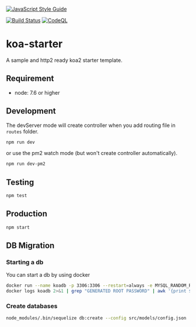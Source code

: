 [![JavaScript Style Guide](https://img.shields.io/badge/code_style-standard-brightgreen.svg)](https://standardjs.com)

[![Build Status](https://travis-ci.org/knowlet/koa-starter.svg?branch=develop)](https://travis-ci.org/knowlet/koa-starter)
[![CodeQL](https://github.com/knowlet/koa-starter/actions/workflows/codeql-analysis.yml/badge.svg)](https://github.com/knowlet/koa-starter/actions/workflows/codeql-analysis.yml)

# koa-starter

A sample and http2 ready koa2 starter template.

## Requirement

- node: 7.6 or higher

## Development

The devServer mode will create controller when you add routing file in `routes` folder.

```sh
npm run dev
```
or use the pm2 watch mode (but won't create controller automatically).

```sh
npm run dev-pm2
```

## Testing

```sh
npm test
```

## Production

```sh
npm start
```

## DB Migration

### Starting a db

You can start a db by using docker

```sh
docker run --name koadb -p 3306:3306 --restart=always -e MYSQL_RANDOM_ROOT_PASSWORD=true -d mariadb:latest --character-set-server=utf8mb4 --collation-server=utf8mb4_unicode_ci
docker logs koadb 2>&1 | grep "GENERATED ROOT PASSWORD" | awk '{print $4}'
```

### Create databases

```sh
node_modules/.bin/sequelize db:create --config src/models/config.json
```


